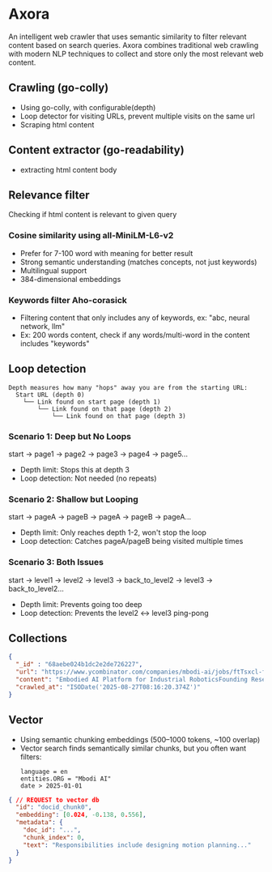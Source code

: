# Axora

An intelligent web crawler that uses semantic similarity to filter relevant content based on search queries. Axora combines traditional web crawling with modern NLP techniques to collect and store only the most relevant web content.

## Crawling (go-colly)
- Using go-colly, with configurable(depth)
- Loop detector for visiting URLs, prevent multiple visits on the same url
- Scraping html content

## Content extractor (go-readability)
- extracting html content body

## Relevance filter
Checking if html content is relevant to given query

### Cosine similarity using all-MiniLM-L6-v2
- Prefer for 7-100 word with meaning for better result
- Strong semantic understanding (matches concepts, not just keywords)
- Multilingual support
- 384-dimensional embeddings

### Keywords filter Aho-corasick
- Filtering content that only includes any of keywords, ex: "abc, neural network, llm"
- Ex: 200 words content, check if any words/multi-word in the content includes "keywords"

## Loop detection
```
Depth measures how many "hops" away you are from the starting URL:
  Start URL (depth 0)
    └── Link found on start page (depth 1)
        └── Link found on that page (depth 2)
            └── Link found on that page (depth 3)
```
### Scenario 1: Deep but No Loops
start -> page1 -> page2 -> page3 -> page4 -> page5...
- Depth limit: Stops this at depth 3
- Loop detection: Not needed (no repeats)

### Scenario 2: Shallow but Looping
start -> pageA -> pageB -> pageA -> pageB -> pageA...
- Depth limit: Only reaches depth 1-2, won't stop the loop
- Loop detection: Catches pageA/pageB being visited multiple times

### Scenario 3: Both Issues
start -> level1 -> level2 -> level3 -> back_to_level2 -> level3 -> back_to_level2...
- Depth limit: Prevents going too deep
- Loop detection: Prevents the level2 ↔ level3 ping-pong

## Collections
```json
{
  "_id" : "68aebe024b1dc2e2de726227",
  "url": "https://www.ycombinator.com/companies/mbodi-ai/jobs/ftTsxcl-founding-research-engineer",
  "content": "Embodied AI Platform for Industrial RoboticsFounding Research ...", //html body (text) still need to be cleaned
  "crawled_at": "ISODate('2025-08-27T08:16:20.374Z')"
}
```

## Vector
- Using semantic chunking embeddings (500–1000 tokens, ~100 overlap)
- Vector search finds semantically similar chunks, but you often want filters:
  ```
  language = en
  entities.ORG = "Mbodi AI"
  date > 2025-01-01
  ```

```json
{ // REQUEST to vector db
  "id": "docid_chunk0",
  "embedding": [0.024, -0.138, 0.556],
  "metadata": {
    "doc_id": "...",
    "chunk_index": 0,
    "text": "Responsibilities include designing motion planning..."
  }
}
```